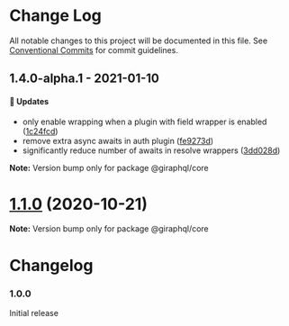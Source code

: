 # Change Log

All notable changes to this project will be documented in this file.
See [Conventional Commits](https://conventionalcommits.org) for commit guidelines.

## 1.4.0-alpha.1 - 2021-01-10

#### 🚀 Updates

- only enable wrapping when a plugin with field wrapper is enabled ([1c24fcd](https://github.com/hayes/giraphql/commit/1c24fcd))
- remove extra async awaits in auth plugin ([fe9273d](https://github.com/hayes/giraphql/commit/fe9273d))
- significantly reduce number of awaits in resolve wrappers ([3dd028d](https://github.com/hayes/giraphql/commit/3dd028d))

**Note:** Version bump only for package @giraphql/core





# [1.1.0](https://github.com/hayes/giraphql/compare/@giraphql/core@1.1.0-alpha.0...@giraphql/core@1.1.0) (2020-10-21)

**Note:** Version bump only for package @giraphql/core





# Changelog

### 1.0.0

Initial release
